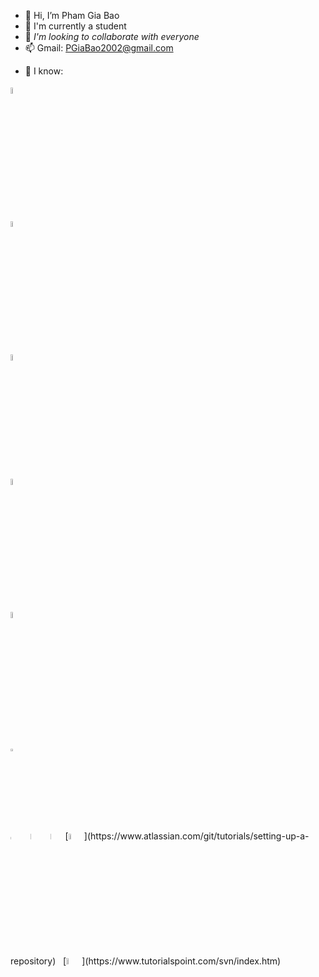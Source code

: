 - 👋 Hi, I’m Pham Gia Bao
- 🌱 I'm currently a student
- 💞️ *I'm looking to collaborate with everyone*
- 📫 Gmail: PGiaBao2002@gmail.com
<!---
GiaBao0510/GiaBao0510 is a ✨ special ✨ repository because its `README.md` (this file) appears on your GitHub profile.
You can click the Preview link to take a look at your changes.
--->
- 🔗 I know:
    <!--- Link hinh anh--->
<!--Java --> 
[<img src="https://andeh.co.uk/img/skills/java.png" width="5%"/>](https://www.javatpoint.com/java-tutorial) &nbsp;  

<!--html-->  
[<img src="https://play-lh.googleusercontent.com/85WnuKkqDY4gf6tndeL4_Ng5vgRk7PTfmpI4vHMIosyq6XQ7ZGDXNtYG2s0b09kJMw" width="5%"/>](https://www.w3schools.com/html/)     &nbsp;  
<!--css-->   
[<img src="https://play-lh.googleusercontent.com/RTAZb9E639F4JBcuBRTPEk9_92I-kaKgBMw4LFxTGhdCQeqWukXh74rTngbQpBVGxqo" width="5%"/>](https://www.w3schools.com/css/default.asp)    &nbsp; <!--javaScript-->  
[<img src="https://upload.wikimedia.org/wikipedia/commons/thumb/9/99/Unofficial_JavaScript_logo_2.svg/480px-Unofficial_JavaScript_logo_2.svg.png" width="5%"/>](https://www.w3schools.com/js/default.asp) &nbsp;  
<!--ShellScript--> 
[<img src="https://images.squarespace-cdn.com/content/v1/585ae2fd20099ec5194c7fb9/1577281683792-9JTDOYIJ26MMFS1218F1/bash-logo.jpg" width="5%"/>](https://www.tutorialspoint.com/unix/shell_scripting.htm) &nbsp; 
<!--C--> 
[<img src="https://www.simplilearn.com/ice9/course_images/160x160/C-simplilearn.svgz" width="5%" height="3%"/>](https://www.codecademy.com/catalog/language/c)  &nbsp;    
 <!--Jquery-->
<a href="https://www.w3schools.com/jquery/default.asp" style="display: inline-block;">
  <img src="https://encrypted-tbn0.gstatic.com/images?q=tbn:ANd9GcQwzINGYNDQAK_vE4e7-No1AfwEKehr5y-dfyokA3smE5s7bf_5fkerIkbMj-Y4QuZ6tgg&usqp=CAU" width="5%" height="3%">
</a>
&nbsp;
<!--bootstrap-->
<a href="https://getbootstrap.com/docs/5.2/getting-started/introduction/" style="display: inline-block;">
  <img src="https://avatars.githubusercontent.com/u/2918581?s=280&v=4" width="5%">
</a>
&nbsp;
<!--sql developer-->
<a href="https://www.youtube.com/@OracleLearningchannel/playlists" style="display: inline-block;">
  <img src="https://encrypted-tbn0.gstatic.com/images?q=tbn:ANd9GcSbxtbREjQwCjmV7E-znwa2TBQfgzPLZn6dhGU_ldy67CLBLdkxCoUanp_21nxMVrBwgPE&usqp=CAU" width="5%">
</a>
 <!--Git-->
[<img src="https://git-scm.com/images/logos/downloads/Git-Icon-1788C.png" width="5%"/>](https://www.atlassian.com/git/tutorials/setting-up-a-repository) &nbsp;   
<!--subversion-->
[<img src="https://tailieu.hostingviet.vn/wp-content/uploads/2018/06/svn.png" width="5%"/>](https://www.tutorialspoint.com/svn/index.htm)   
